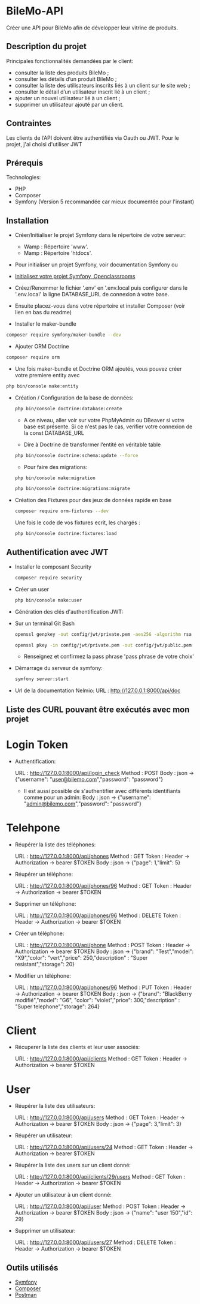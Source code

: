 # BileMo-API
Créer une API pour BileMo afin de développer leur vitrine de produits.


## Description du projet

Principales fonctionnalités demandées par le client:

  * consulter la liste des produits BileMo ;
  * consulter les détails d’un produit BileMo ;
  * consulter la liste des utilisateurs inscrits liés à un client sur le site web ;
  * consulter le détail d’un utilisateur inscrit lié à un client ;
  * ajouter un nouvel utilisateur lié à un client ;
  * supprimer un utilisateur ajouté par un client.
  

## Contraintes

Les clients de l’API doivent être authentifiés via Oauth ou JWT.
Pour le projet, j'ai choisi d'utiliser JWT


## Prérequis

Technologies: 
- PHP
- Composer
- Symfony (Version 5 recommandée car mieux documentée pour l'instant)

## Installation

  * Créer/Initialiser le projet Symfony dans le répertoire de votre serveur:
      * Wamp : Répertoire 'www'.
      * Mamp : Répertoire 'htdocs'.

  * Pour initialiser un projet Symfony, voir documentation Symfony ou 
  * [Initialisez votre projet Symfony, Openclassrooms](https://openclassrooms.com/fr/courses/7709361-construisez-une-api-rest-avec-symfony/7795085-initialisez-votre-projet-symfony)
      
  * Créez/Renommer le fichier '.env' en '.env.local puis configurer dans le '.env.local' la ligne DATABASE_URL de connexion à votre base.
  
  * Ensuite placez-vous dans votre répertoire et installer Composer (voir lien en bas du readme)

  * Installer le maker-bundle
  ```bash
  composer require symfony/maker-bundle --dev
  ```

  * Ajouter ORM Doctrine
  ```bash
  composer require orm
  ```

  * Une fois maker-bundle et Doctrine ORM ajoutés, vous pouvez créer votre premiere entity avec 
  ```bash
  php bin/console make:entity
  ```
  
    
* Création / Configuration de la base de données:

    ```bash
    php bin/console doctrine:database:create
    ```
    * A ce niveau, aller voir sur votre PhpMyAdmin ou DBeaver si votre base est présente. Si ce n'est pas le cas, verifier votre connexion de la const DATABASE_URL


    * Dire à Doctrine de transformer l’entité en véritable table
    ```bash
    php bin/console doctrine:schema:update --force
    ```


    * Pour faire des migrations: 
    ```bash
    php bin/console make:migration
    ```

    ```bash
    php bin/console doctrine:migrations:migrate
    ```
    
* Création des Fixtures pour des jeux de données rapide en base
    ```bash
    composer require orm-fixtures --dev
    ```

    Une fois le code de vos fixtures ecrit, les chargés :


    ```bash
    php bin/console doctrine:fixtures:load 
    ```

    

## Authentification avec JWT
* Installer le composant Security
    ```bash
    composer require security
    ```
* Créer un user 
    ```bash
    php bin/console make:user
    ```
    

* Génération des clés d'authentification JWT:

* Sur un terminal Git Bash

    ```bash
    openssl genpkey -out config/jwt/private.pem -aes256 -algorithm rsa -pkeyopt rsa_keygen_bits:4096 
    ```
    
    ```bash
    openssl pkey -in config/jwt/private.pem -out config/jwt/public.pem -pubout
    ```
    
    * Renseignez et confirmez la pass phrase 'pass phrase de votre choix'  
    
    
* Démarrage du serveur de symfony:

    ```bash
    symfony server:start
    ```

* Url de la documentation Nelmio:
    URL : http://127.0.0.1:8000/api/doc


## Liste des CURL pouvant être exécutés avec mon projet

# Login Token 
* Authentification:

    URL : http://127.0.0.1:8000/api/login_check
    Method : POST
    Body : json → {"username": "user@bilemo.com","password": "password"}

    * Il est aussi possible de s'authentifier avec différents identifiants comme pour un admin:
      Body : json → {"username": "admin@bilemo.com","password": "password"}

# Telehpone  

* Réupérer la liste des téléphones:

    URL : http://127.0.0.1:8000/api/phones
    Method : GET
    Token : Header → Authorization → bearer $TOKEN
    Body : json → {"page": 1,"limit": 5}


* Réupérer un téléphone:

    URL : http://127.0.0.1:8000/api/phones/96
    Method : GET
    Token : Header → Authorization → bearer $TOKEN

* Supprimer un téléphone:

    URL : http://127.0.0.1:8000/api/phones/96
    Method : DELETE
    Token : Header → Authorization → bearer $TOKEN

* Créer un téléphone:

    URL : http://127.0.0.1:8000/api/phone
    Method : POST
    Token : Header → Authorization → bearer $TOKEN
    Body : json → {"brand": "Test","model": "X9","color": "vert","price": 250,"description" : "Super resistant","storage": 20}

* Modifier un téléphone:

    URL : http://127.0.0.1:8000/api/phones/96
    Method : PUT
    Token : Header → Authorization → bearer $TOKEN
    Body : json → {"brand": "BlackBerry modifié","model": "G6", "color": "violet","price": 300,"description" : "Super telephone","storage": 264}


# Client

* Récuperer la liste des clients et leur user associés:

    URL : http://127.0.0.1:8000/api/clients
    Method : GET
    Token : Header → Authorization → bearer $TOKEN


# User

* Réupérer la liste des utilisateurs:

    URL : http://127.0.0.1:8000/api/users
    Method : GET
    Token : Header → Authorization → bearer $TOKEN
    Body : json → {"page": 3,"limit": 3}


* Réupérer un utilisateur:

    URL : http://127.0.0.1:8000/api/users/24
    Method : GET
    Token : Header → Authorization → bearer $TOKEN
    
* Réupérer la liste des users sur un client donné:

    URL : http://127.0.0.1:8000/api/clients/29/users
    Method : GET
    Token : Header → Authorization → bearer $TOKEN
    

* Ajouter un utilisateur à un client donné:

    URL : http://127.0.0.1:8000/api/user
    Method : POST
    Token : Header → Authorization → bearer $TOKEN
    Body : json → {"name": "user 150","id": 29}
    
    
* Supprimer un utilisateur:

    URL : http://127.0.0.1:8000/api/users/27
    Method : DELETE
    Token : Header → Authorization → bearer $TOKEN

## Outils utilisés

  * [Symfony](https://symfony.com/)
  * [Composer](https://getcomposer.org/)
  * [Postman](https://www.getpostman.com/)
  
  